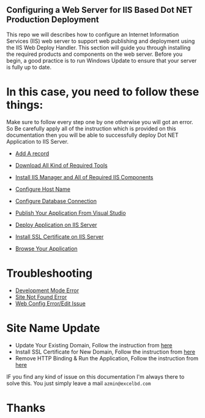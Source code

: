 ## Configuring a Web Server for IIS Based Dot NET Production Deployment

This repo we will describes how to configure an Internet Information Services (IIS) web server to support web publishing and deployment using the IIS Web Deploy Handler. This section will guide you through installing the required products and components on the web server. Before you begin, a good practice is to run Windows Update to ensure that your server is fully up to date.

# In this case, you need to follow these things:

Make sure to follow every step one by one otherwise you will got an error. So Be carefully apply all of the instruction which is provided on this documentation then you will be able to successfully deploy Dot NET Application to IIS Server. 

* [Add A record](https://github.com/excelbd/SC-IIS-Production-Deploy/wiki/Add-A-record)

* [Download All Kind of Required Tools](https://github.com/excelbd/SC-IIS-Production-Deploy/wiki/Download-Tools)

* [Install IIS Manager and All of Required IIS Components](https://github.com/excelbd/SC-IIS-Production-Deploy/wiki/Install-IIS-and-All-of-Required-IIS-Components)

* [Configure Host Name](https://github.com/excelbd/SC-IIS-Production-Deploy/wiki/Configure-Host-Name)

* [Configure Database Connection](https://github.com/excelbd/SC-IIS-Production-Deploy/wiki/Configure-Database)

* [Publish Your Application From Visual Studio](https://github.com/excelbd/SC-IIS-Production-Deploy/wiki/Publish-Your-Application)

* [Deploy Application on IIS Server](https://github.com/excelbd/SC-IIS-Production-Deploy/wiki/Deploy-Application-on-Your-Server)

* [Install SSL Certificate on IIS Server](https://github.com/excelbd/SC-IIS-Production-Deploy/wiki/Install-SSL-Certificate-on-IIS-Server)

* [Browse Your Application](https://github.com/excelbd/SC-IIS-Production-Deploy/wiki/Browse-Your-Application)


# Troubleshooting

* [Development Mode Error](https://github.com/excelbd/SC-IIS-Production-Deploy/wiki/Development-Mode)
* [Site Not Found Error](https://github.com/excelbd/SC-IIS-Production-Deploy/wiki/Site-Not-Found)
* [Web Config Error/Edit Issue](https://github.com/excelbd/SC-IIS-Production-Deploy/wiki/Configure-Error)

# Site Name Update

* Update Your Existing Domain, Follow the instruction from [here](https://github.com/excelbd/SC-IIS-Production-Deploy/wiki/Add-A-record)
* Install SSL Certificate for New Domain, Follow the instruction from [here](https://github.com/excelbd/SC-IIS-Production-Deploy/wiki/Install-SSL-Certificate-on-IIS-Server)
* Remove HTTP Binding & Run the Application, Follow the instruction from [here](https://github.com/excelbd/SC-IIS-Production-Deploy/wiki/Browse-Your-Application#remove-http-binding)




IF you find any kind of issue on this documentation I'm always there to solve this. You just simply leave a mail `azmin@excelbd.com` 

# Thanks


